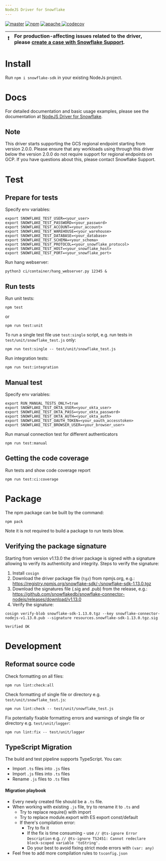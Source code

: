 ```yaml
---
NodeJS Driver for Snowflake
---
```


<p>
  <a href="https://github.com/snowflakedb/snowflake-connector-nodejs/actions?query=workflow%3A%22Build+and+Test%22+branch%3Amaster" target="_blank"><img src="https://github.com/snowflakedb/snowflake-connector-nodejs/workflows/Build%20and%20Test/badge.svg?branch=master" alt="master" /></a>
  <a href="https://www.npmjs.com/package/snowflake-sdk" target="_blank"><img src="https://img.shields.io/npm/v/snowflake-sdk.svg" alt="npm" /></a>
  <a href="http://www.apache.org/licenses/LICENSE-2.0.txt" target="_blank"><img src="http://img.shields.io/:license-Apache%202-brightgreen.svg" alt="apache" /> </a>
  <a href="https://codecov.io/gh/snowflakedb/snowflake-connector-nodejs" target="_blank"><img src="https://codecov.io/gh/snowflakedb/snowflake-connector-nodejs/branch/master/graph/badge.svg?token=QZMWDu35ds" alt="codecov" /></a>
</p>

| :exclamation: | For production-affecting issues related to the driver, please [create a case with Snowflake Support](https://community.snowflake.com/s/article/How-To-Submit-a-Support-Case-in-Snowflake-Lodge). |
| ------------- | :----------------------------------------------------------------------------------------------------------------------------------------------------------------------------------------------- |

# Install

Run `npm i snowflake-sdk` in your existing NodeJs project.

# Docs

For detailed documentation and basic usage examples, please see the documentation
at <a href="https://docs.snowflake.net/manuals/user-guide/nodejs-driver.html">NodeJS Driver for Snowflake</a>.

## Note

This driver starts supporting the GCS regional endpoint starting from version 2.0.0. Please ensure that any workloads using through this driver
below the version 2.0.0 do not require support for regional endpoints on GCP. If you have questions about this, please contact Snowflake Support.

# Test

## Prepare for tests

Specify env variables:

```
export SNOWFLAKE_TEST_USER=<your_user>
export SNOWFLAKE_TEST_PASSWORD=<your_password>
export SNOWFLAKE_TEST_ACCOUNT=<your_account>
export SNOWFLAKE_TEST_WAREHOUSE=<your_warehouse>
export SNOWFLAKE_TEST_DATABASE=<your_database>
export SNOWFLAKE_TEST_SCHEMA=<your_schema>
export SNOWFLAKE_TEST_PROTOCOL=<your_snowflake_protocol>
export SNOWFLAKE_TEST_HOST=<your_snowflake_host>
export SNOWFLAKE_TEST_PORT=<your_snowflake_port>
```

Run hang webserver:

```
python3 ci/container/hang_webserver.py 12345 &
```

## Run tests

Run unit tests:

```
npm test
```

or

```
npm run test:unit
```

To run a single test file use `test:single` script, e.g. run tests in `test/unit/snowflake_test.js` only:

```
npm run test:single -- test/unit/snowflake_test.js
```

Run integration tests:

```
npm run test:integration
```

## Manual test

Specify env variables:

```
export RUN_MANUAL_TESTS_ONLY=true
export SNOWFLAKE_TEST_OKTA_USER=<your_okta_user>
export SNOWFLAKE_TEST_OKTA_PASS=<your_okta_password>
export SNOWFLAKE_TEST_OKTA_AUTH=<your_okta_auth>
export SNOWFLAKE_TEST_OAUTH_TOKEN=<your_oauth_accesstoken>
export SNOWFLAKE_TEST_BROWSER_USER=<your_browser_user>
```

Run manual connection test for different authenticators

```
npm run test:manual
```

## Getting the code coverage

Run tests and show code coverage report

```
npm run test:ci:coverage
```

# Package

The npm package can be built by the command:

```
npm pack
```

Note it is not required to build a package to run tests blow.

## Verifying the package signature

Starting from version v1.13.0 the driver package is signed with a signature allowing to verify its authenticity and integrity.
Steps to verify the signature:

1. Install `cosign`
2. Download the driver package file (`tgz`) from npmjs.org, e.g.: https://registry.npmjs.org/snowflake-sdk/-/snowflake-sdk-1.13.0.tgz
3. Download the signatures file (.sig and .pub) from the release, e.g.: https://github.com/snowflakedb/snowflake-connector-nodejs/releases/download/v1.13.0
4. Verify the signature:

```shell
cosign verify-blob snowflake-sdk-1.13.0.tgz --key snowflake-connector-nodejs-v1.13.0.pub --signature resources.snowflake-sdk-1.13.0.tgz.sig

Verified OK
```

# Development

## Reformat source code

Check formatting on all files:

```
npm run lint:check:all
```

Check formatting of single file or directory e.g. `test/unit/snowflake_test.js`:

```
npm run lint:check -- test/unit/snowflake_test.js
```

Fix potentially fixable formatting errors and warnings of single file or directory e.g. `test/unit/logger`:

```
npm run lint:fix -- test/unit/logger
```

## TypeScript Migration

The build and test pipeline supports TypeScript. You can:

- Import `.ts` files into `.js` files
- Import `.js` files into `.ts` files
- Rename `.js` files to `.ts` files

#### Migration playbook

- Every newly created file should be a `.ts` file.
- When working with existing `.js` file, try to rename it to `.ts` and
  - Try to replace require() with import
  - Try to replace module.export with ES export const/default
  - If there's compilation error:
    - Try to fix it
    - If the fix is time consuming - use `// @ts-ignore Error Description` e.g. `// @ts-ignore TS2451: Cannot redeclare block-scoped variable 'toString'.`
    - Do your best to avoid fixing strict mode errors with `(var: any)`
- Feel free to add more compilation rules to `tsconfig.json`
